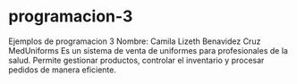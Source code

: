 # programacion-3
Ejemplos de programacion 3
Nombre:
Camila Lizeth Benavidez Cruz
MedUniforms
Es un sistema de venta de uniformes para profesionales de la salud. Permite gestionar productos, controlar el inventario y procesar pedidos de manera eficiente.
